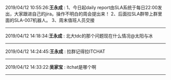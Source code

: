 2019/04/12 10:55:26:**王永成** : 1、今日起daily report由SLA系统于每日22:00发出，大家跟进自己的jira。操作不明白的周会提出来！
2、后面拉SLA群带上群里面的SLA-007机器人。
3、周末值班人员交接
*************************************************************************************
2019/04/12 14:18:34:**王永成** : 北大tdc的那个问题现在什么情况@太阳与冰 
*************************************************************************************
2019/04/12 14:24:45:**王永成** : 拉群记得拉ITCHAT
*************************************************************************************
2019/04/12 14:33:22:**吴家宝** : itchat是哪个啊
*************************************************************************************
